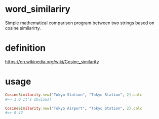 # word_similariry 
Simple mathematical comparison program between two strings based on cosine similarirty. 

# definition
https://en.wikipedia.org/wiki/Cosine_similarity

# usage 
```ruby
CosineSimilarity.new("Tokyo Station", "Tokyo Station", 2).calc
#=> 1.0 It’s obvious!
```
```ruby
CosineSimilarity.new("Tokyo Airport", "Tokyo Station", 2).calc
#=> 0.42
```

